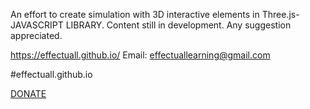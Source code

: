 An effort to create simulation with 3D interactive elements in Three.js- JAVASCRIPT LIBRARY. 
Content still in development. Any suggestion appreciated.


https://effectuall.github.io/
Email: effectuallearning@gmail.com 

#effectuall.github.io

[DONATE](https://www.paypal.com/donate?token=4m4PsRXdEwwnHtYT_INVbJkOAj5oMsFZtyOU0lzdo8Kzq0saB-eljih404FQLhdLyAvUptoidJA3eOMg)
